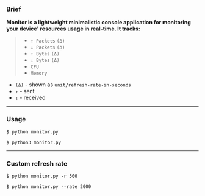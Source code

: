 ### Brief
**Monitor is a lightweight minimalistic 
console application for monitoring your device' 
resources usage in real-time. It tracks:**
> - `↑ Packets` `(Δ)`
> - `↓ Packets` `(Δ)`
> - `↑ Bytes` `(Δ)`
> - `↓ Bytes` `(Δ)`
> - `CPU`
> - `Memory`

- `(Δ)` - shown as `unit/refresh-rate-in-seconds`  
- `↑` - sent  
- `↓` - received  
---
### Usage
```shell
$ python monitor.py
```
```shell
$ python3 monitor.py
```
---
### Custom refresh rate
```shell
$ python monitor.py -r 500
```
```shell
$ python monitor.py --rate 2000
```
